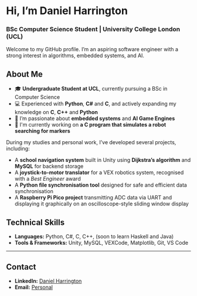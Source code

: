# Hi, I’m Daniel Harrington  
### BSc Computer Science Student | University College London (UCL)

Welcome to my GitHub profile. I’m an aspiring software engineer with a strong interest in algorithms, embedded systems, and AI.

## About Me

- 🎓 **Undergraduate Student at UCL**, currently pursuing a BSc in Computer Science
- 💻 Experienced with **Python**, **C#** and **C**, and actively expanding my knowledge on **C**, **C++** and **Python**
- 🧩 I’m passionate about **embedded systems** and **AI Game Engines**
- 🚧 I'm currently working on **a C program that simulates a robot searching for markers**

During my studies and personal work, I’ve developed several projects, including:
- A **school navigation system** built in Unity using **Dijkstra’s algorithm** and **MySQL** for backend storage
- A **joystick-to-motor translator** for a VEX robotics system, recognised with a *Best Engineer* award
- A **Python file synchronisation tool** designed for safe and efficient data synchronisation
- A **Raspberry Pi Pico project** transmitting ADC data via UART and displaying it graphically on an oscilloscope-style sliding window display

## Technical Skills

- **Languages:** Python, C#, C, C++, (soon to learn Haskell and Java)
- **Tools & Frameworks:** Unity, MySQL, VEXCode, Matplotlib, Git, VS Code

---

## Contact

- **LinkedIn:** [Daniel Harrington](https://www.linkedin.com/in/daniel-harrington-9834b4301)  
- **Email:** [Personal](danielharrington06@outlook.com)


<!---
danielharrington06/danielharrington06 is a ✨ special ✨ repository because its `README.md` (this file) appears on your GitHub profile.
You can click the Preview link to take a look at your changes.
--->
